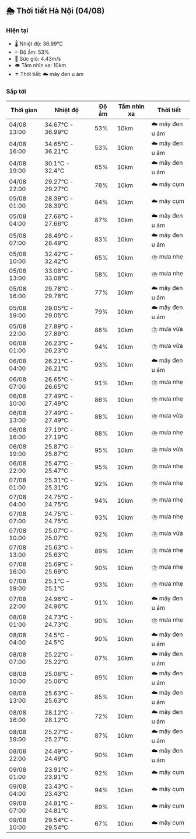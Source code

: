 ## 🌦️ Thời tiết Hà Nội (04/08)

### Hiện tại

- 🌡️ Nhiệt độ: 36.99℃
- 💦 Độ ẩm: 53%
- 💨 Sức gió: 4.43m/s
- 👁️ Tầm nhìn xa: 10km
- ☂️ Thời tiết: ☁️ mây đen u ám

### Sắp tới

| Thời gian | Nhiệt độ | Độ ẩm | Tầm nhìn xa | Thời tiết |
| --- | --- | --- | --- | --- |
| 04/08 13:00 | 34.67℃ - 36.99℃ | 53% | 10km | ☁️ mây đen u ám |
| 04/08 16:00 | 34.65℃ - 36.21℃ | 53% | 10km | ☁️ mây đen u ám |
| 04/08 19:00 | 30.1℃ - 32.4℃ | 65% | 10km | ☁️ mây đen u ám |
| 04/08 22:00 | 29.27℃ - 29.27℃ | 78% | 10km | ☁️ mây cụm |
| 05/08 01:00 | 28.39℃ - 28.39℃ | 84% | 10km | ☁️ mây cụm |
| 05/08 04:00 | 27.66℃ - 27.66℃ | 87% | 10km | ☁️ mây đen u ám |
| 05/08 07:00 | 28.49℃ - 28.49℃ | 83% | 10km | ☁️ mây đen u ám |
| 05/08 10:00 | 32.42℃ - 32.42℃ | 65% | 10km | ⛈️ mưa nhẹ |
| 05/08 13:00 | 33.08℃ - 33.08℃ | 58% | 10km | ⛈️ mưa nhẹ |
| 05/08 16:00 | 29.78℃ - 29.78℃ | 77% | 10km | ☁️ mây đen u ám |
| 05/08 19:00 | 29.05℃ - 29.05℃ | 79% | 10km | ☁️ mây đen u ám |
| 05/08 22:00 | 27.89℃ - 27.89℃ | 86% | 10km | ⛈️ mưa vừa |
| 06/08 01:00 | 26.23℃ - 26.23℃ | 94% | 10km | ⛈️ mưa vừa |
| 06/08 04:00 | 26.21℃ - 26.21℃ | 93% | 10km | ☁️ mây đen u ám |
| 06/08 07:00 | 26.65℃ - 26.65℃ | 91% | 10km | ⛈️ mưa nhẹ |
| 06/08 10:00 | 27.49℃ - 27.49℃ | 86% | 10km | ⛈️ mưa nhẹ |
| 06/08 13:00 | 27.49℃ - 27.49℃ | 88% | 10km | ⛈️ mưa vừa |
| 06/08 16:00 | 27.19℃ - 27.19℃ | 88% | 10km | ⛈️ mưa nhẹ |
| 06/08 19:00 | 25.87℃ - 25.87℃ | 95% | 10km | ⛈️ mưa vừa |
| 06/08 22:00 | 25.47℃ - 25.47℃ | 95% | 10km | ⛈️ mưa nhẹ |
| 07/08 01:00 | 25.31℃ - 25.31℃ | 92% | 10km | ⛈️ mưa nhẹ |
| 07/08 04:00 | 24.75℃ - 24.75℃ | 94% | 10km | ⛈️ mưa nhẹ |
| 07/08 07:00 | 24.75℃ - 24.75℃ | 93% | 10km | ⛈️ mưa nhẹ |
| 07/08 10:00 | 25.07℃ - 25.07℃ | 92% | 10km | ⛈️ mưa vừa |
| 07/08 13:00 | 25.63℃ - 25.63℃ | 89% | 10km | ⛈️ mưa nhẹ |
| 07/08 16:00 | 25.69℃ - 25.69℃ | 90% | 10km | ⛈️ mưa nhẹ |
| 07/08 19:00 | 25.1℃ - 25.1℃ | 93% | 10km | ⛈️ mưa nhẹ |
| 07/08 22:00 | 24.96℃ - 24.96℃ | 91% | 10km | ☁️ mây đen u ám |
| 08/08 01:00 | 24.73℃ - 24.73℃ | 90% | 10km | ⛈️ mưa nhẹ |
| 08/08 04:00 | 24.5℃ - 24.5℃ | 90% | 10km | ☁️ mây đen u ám |
| 08/08 07:00 | 25.22℃ - 25.22℃ | 87% | 10km | ☁️ mây đen u ám |
| 08/08 10:00 | 25.06℃ - 25.06℃ | 89% | 10km | ☁️ mây đen u ám |
| 08/08 13:00 | 25.63℃ - 25.63℃ | 85% | 10km | ☁️ mây đen u ám |
| 08/08 16:00 | 28.12℃ - 28.12℃ | 72% | 10km | ☁️ mây đen u ám |
| 08/08 19:00 | 25.27℃ - 25.27℃ | 87% | 10km | ☁️ mây đen u ám |
| 08/08 22:00 | 24.49℃ - 24.49℃ | 90% | 10km | ☁️ mây đen u ám |
| 09/08 01:00 | 23.91℃ - 23.91℃ | 92% | 10km | ☁️ mây cụm |
| 09/08 04:00 | 23.43℃ - 23.43℃ | 94% | 10km | ☁️ mây cụm |
| 09/08 07:00 | 24.81℃ - 24.81℃ | 89% | 10km | ☁️ mây cụm |
| 09/08 10:00 | 29.54℃ - 29.54℃ | 67% | 10km | ☁️ mây cụm |
